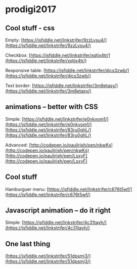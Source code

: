 # prodigi2017

## Cool stuff - css

Empty: [https://jsfiddle.net/linkstrifer/9zzLvsu4/](https://jsfiddle.net/linkstrifer/9zzLvsu4/)

Checkbox: [https://jsfiddle.net/linkstrifer/xqtjx4tr/](https://jsfiddle.net/linkstrifer/xqtjx4tr/)

Responsive table: [https://jsfiddle.net/linkstrifer/djcs3zwb/](https://jsfiddle.net/linkstrifer/djcs3zwb/)

Text border: [https://jsfiddle.net/linkstrifer/3m8etasy/](https://jsfiddle.net/linkstrifer/3m8etasy/)

## animations – better with CSS

Simple: 
[https://jsfiddle.net/linkstrifer/e0nkvom1/](https://jsfiddle.net/linkstrifer/e0nkvom1/)
[https://jsfiddle.net/linkstrifer/83ru0ghL/](https://jsfiddle.net/linkstrifer/83ru0ghL/)

Advanced:
[http://codepen.io/paulirish/pen/nkwKs](http://codepen.io/paulirish/pen/nkwKs)
[http://codepen.io/paulirish/pen/LsxyF](http://codepen.io/paulirish/pen/LsxyF)

## Cool stuff 

Hamburguer menu:
[https://jsfiddle.net/linkstrifer/c676t5wf/](https://jsfiddle.net/linkstrifer/c676t5wf/)

## Javascript animation – do it right

Simple:
[https://jsfiddle.net/linkstrifer/4c31tayh/](https://jsfiddle.net/linkstrifer/4c31tayh/)

## One last thing

[https://jsfiddle.net/linkstrifer/51dpsmj3/](https://jsfiddle.net/linkstrifer/51dpsmj3/)
